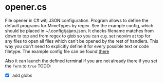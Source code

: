 # opener.cs

File opener in C# witj JSON configuration.
Program allows to define the default programs for MimeTypes by regex. 
See the example config, which should be placed in ~/.config/jajaro.json.
It checks filename matches from down to top and from regex to glob so you can e.g. set neovim at top for any files to open all files which can't be opened by the rest of handlers.
This way you don't need to explicitly define it for every possible text or code filetype.
The example config file can be found [there](stuff/associations.json)

Also it can launch the defined terminal if you are not already there if you set the `Term` to `true`
TODO:
- [x] add globs

